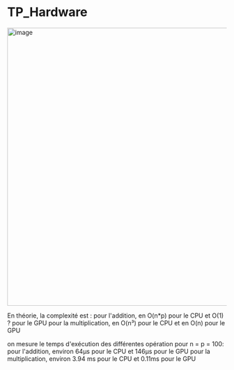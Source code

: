 # TP_Hardware

<img width="637" alt="image" src="https://github.com/gaspardCh/TP_Hardware/assets/118471792/d6ec0f52-16a8-4fb7-b94a-f3f2c3d84015">



En théorie, la complexité est :
pour l'addition, en O(n*p) pour le CPU et O(1) ? pour le GPU 
pour la multiplication, en O(n³) pour le CPU et en O(n) pour le GPU

on mesure le temps d'exécution des différentes opération pour n = p = 100: 
pour l'addition, environ 64µs pour le CPU et 146µs pour le GPU
pour la multiplication, environ 3.94 ms pour le CPU et 0.11ms pour le GPU
